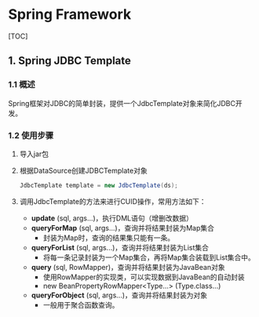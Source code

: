 # Spring Framework

[TOC]

## 1. Spring JDBC Template

### 1.1 概述

Spring框架对JDBC的简单封装，提供一个JdbcTemplate对象来简化JDBC开发。

### 1.2 使用步骤

1. 导入jar包

2. 根据DataSource创建JDBCTemplate对象

   ```java
   JdbcTemplate template = new JdbcTemplate(ds);
   ```

3. 调用JdbcTemplate的方法来进行CUID操作，常用方法如下：

   - **update** (sql, args...)，执行DML语句（增删改数据）
   - **queryForMap** (sql, args...)，查询并将结果封装为Map集合
     - 封装为Map时，查询的结果集只能有一条。
   - **queryForList** (sql, args...)，查询并将结果封装为List集合
     - 将每一条记录封装为一个Map集合，再将Map集合装载到List集合中。
   - **query** (sql, RowMapper)，查询并将结果封装为JavaBean对象
     - 使用RowMapper的实现类，可以实现数据到JavaBean的自动封装
     - new BeanPropertyRowMapper<Type...> (Type.class...)
   - **queryForObject** (sql, args...)，查询并将结果封装为对象
     - 一般用于聚合函数查询。